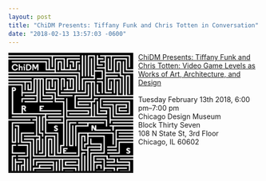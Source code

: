 ```yaml
---
layout: post
title: "ChiDM Presents: Tiffany Funk and Chris Totten in Conversation"
date: "2018-02-13 13:57:03 -0600"
---
```

<img alt="chidm" src="/assets/images/chidm.png" width="250px;" align="left" style="padding-right:10px;">
<span class="post-meta"><a href="https://chidm.com/events/chidm-presents-tiffany-funk-and-chris-totten/">ChiDM Presents: Tiffany Funk and Chris Totten: Video Game Levels as Works of Art, Architecture, and Design</a>
<br /><br />
    Tuesday February 13th 2018, 6:00 pm–7:00 pm<br />
    Chicago Design Museum<br />
    Block Thirty Seven<br />
    108 N State St, 3rd Floor<br />
    Chicago, IL 60602
    </span>
